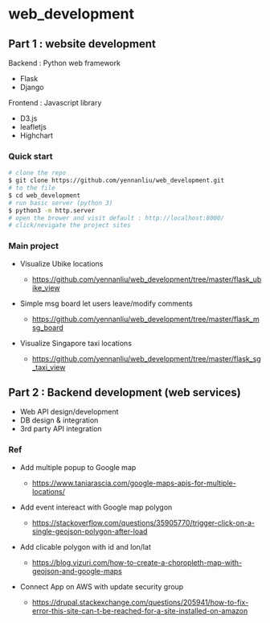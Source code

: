 # web_development

## Part 1 : website development 

Backend : Python web framework 
- Flask
- Django

Frontend : Javascript library
- D3.js
- leafletjs
- Highchart


### Quick start

```bash
# clone the repo
$ git clone https://github.com/yennanliu/web_development.git
# to the file
$ cd web_development
# run basic server (python 3)
$ python3 -m http.server
# open the brower and visit default : http://localhost:8000/
# click/nevigate the project sites

```

### Main project 

- Visualize Ubike locations 
	- https://github.com/yennanliu/web_development/tree/master/flask_ubike_view

- Simple msg board let users leave/modify comments 
	- https://github.com/yennanliu/web_development/tree/master/flask_msg_board

- Visualize Singapore taxi locations 
	- https://github.com/yennanliu/web_development/tree/master/flask_sg_taxi_view

## Part 2 : Backend development (web services)

- Web API design/development 
- DB design & integration 
- 3rd party API integration


### Ref 

- Add multiple popup to Google map 
	- https://www.taniarascia.com/google-maps-apis-for-multiple-locations/

- Add event intereact with Google map polygon 
	- https://stackoverflow.com/questions/35905770/trigger-click-on-a-single-geojson-polygon-after-load


- Add clicable polygon with id and lon/lat 
	- https://blog.vizuri.com/how-to-create-a-choropleth-map-with-geojson-and-google-maps

- Connect App on AWS with update security group 
 	- https://drupal.stackexchange.com/questions/205941/how-to-fix-error-this-site-can-t-be-reached-for-a-site-installed-on-amazon

